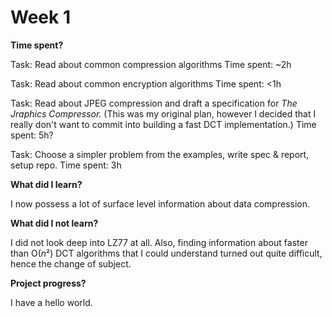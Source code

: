 # Week 1

**Time spent?**

Task: Read about common compression algorithms
Time spent: ~2h

Task: Read about common encryption algorithms
Time spent: <1h

Task: Read about JPEG compression and draft a specification for *The Jraphics Compressor.* (This was my original plan, however I decided that I really don't want to commit into building a fast DCT implementation.)
Time spent: 5h?

Task: Choose a simpler problem from the examples, write spec & report, setup repo.
Time spent: 3h

**What did I learn?**

I now possess a lot of surface level information about data compression.

**What did I not learn?**

I did not look deep into LZ77 at all. Also, finding information about faster than O(*n*²) DCT algorithms that I could understand turned out quite difficult, hence the change of subject.

**Project progress?**

I have a hello world.